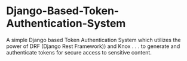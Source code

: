 # Django-Based-Token-Authentication-System
A simple Django based Token Authentication System which utilizes the power of DRF (Django Rest Framework)) and Knox . . . to generate and authenticate tokens for secure access to sensitive content.
